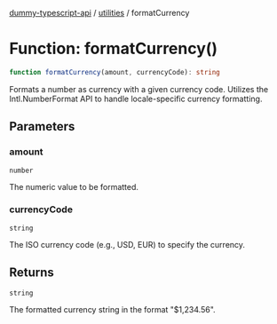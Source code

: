 [dummy-typescript-api](../../index.md) / [utilities](../index.md) / formatCurrency

# Function: formatCurrency()

```ts
function formatCurrency(amount, currencyCode): string
```

Formats a number as currency with a given currency code.
Utilizes the Intl.NumberFormat API to handle locale-specific currency formatting.

## Parameters

### amount

`number`

The numeric value to be formatted.

### currencyCode

`string`

The ISO currency code (e.g., USD, EUR) to specify the currency.

## Returns

`string`

The formatted currency string in the format "$1,234.56".
